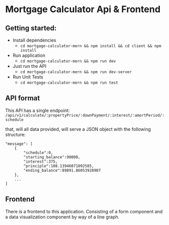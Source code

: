 # Mortgage Calculator Api & Frontend

## Getting started:

- Install dependencies
  - ```cd mortgage-calculator-mern && npm install && cd client && npm install``` 
- Run application
  - ```cd mortgage-calculator-mern && npm run dev```
- Just run the API
  - ```cd mortgage-calculator-mern && npm run dev-server```
- Run Unit Tests
  - ```cd mortgage-calculator-mern && npm run test```

## API format

This API has a single endpoint:
```/api/v1/calculate/:propertyPrice/:downPayment/:interest/:amortPeriod/:schedule```

that, will all data provided, will serve a JSON object with the following structure:
```
"message": [
    {
        "schedule":0,
        "starting_balance":90000,
        "interest":375,
        "principle":108.13946071092585,
        "ending_balance":89891.86053928907
    },
    ...
]
```

## Frontend

There is a frontend to this application. Consisting of a form component and a data
visualization component by way of a line graph.